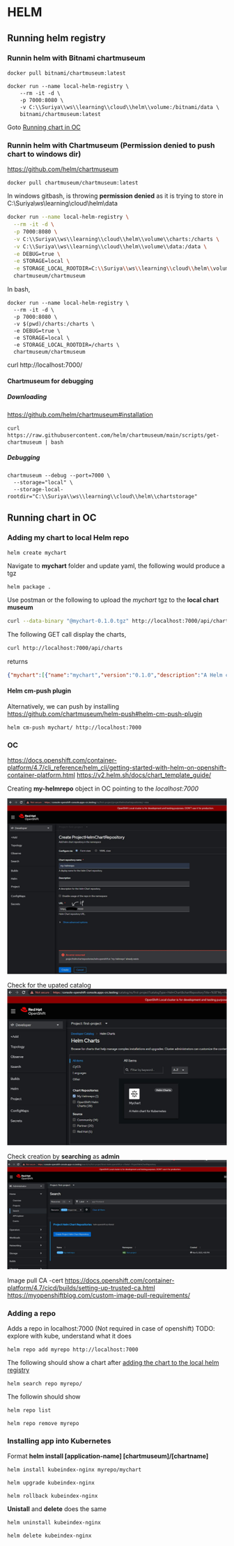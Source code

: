 # HELM


## Running helm registry

### Runnin helm with Bitnami chartmuseum

```
docker pull bitnami/chartmuseum:latest
```

```
docker run --name local-helm-registry \
    --rm -it -d \
    -p 7000:8080 \
    -v C:\\Suriya\\ws\\learning\\cloud\\helm\\volume:/bitnami/data \
    bitnami/chartmuseum:latest
```

Goto [Running chart in OC](#running-chart-in-oc)

### Runnin helm with Chartmuseum (Permission denied to push chart to windows dir)

https://github.com/helm/chartmuseum

```
docker pull chartmuseum/chartmuseum:latest
```
In windows gitbash, is throwing **permission denied** as it is trying to store in C:\\Suriya\\ws\\learning\\cloud\\helm\\data

```bash 
docker run --name local-helm-registry \
  --rm -it -d \
  -p 7000:8080 \
  -v C:\\Suriya\\ws\\learning\\cloud\\helm\\volume\\charts:/charts \
  -v C:\\Suriya\\ws\\learning\\cloud\\helm\\volume\\data:/data \
  -e DEBUG=true \
  -e STORAGE=local \
  -e STORAGE_LOCAL_ROOTDIR=C:\\Suriya\\ws\\learning\\cloud\\helm\\volume\\data \
  chartmuseum/chartmuseum
```

In bash,

```
docker run --name local-helm-registry \
  --rm -it -d \
  -p 7000:8080 \
  -v $(pwd)/charts:/charts \
  -e DEBUG=true \
  -e STORAGE=local \
  -e STORAGE_LOCAL_ROOTDIR=/charts \
  chartmuseum/chartmuseum
```

curl http://localhost:7000/

#### Chartmuseum for debugging

##### Downloading

https://github.com/helm/chartmuseum#installation

```
curl https://raw.githubusercontent.com/helm/chartmuseum/main/scripts/get-chartmuseum | bash
```

##### Debugging

```
chartmuseum --debug --port=7000 \
  --storage="local" \
  --storage-local-rootdir="C:\\Suriya\\ws\\learning\\cloud\\helm\\chartstorage"
```


## Running chart in OC

### Adding my chart to local Helm repo

```
helm create mychart
```

Navigate to **mychart** folder and update yaml, the following would produce a tgz

```
helm package .
```

Use postman or the following to upload the *mychart* tgz to the **local chart museum**

```bash
curl --data-binary "@mychart-0.1.0.tgz" http://localhost:7000/api/charts
```

The following GET call display the charts,
```bash
curl http://localhost:7000/api/charts
```
returns 
```json
{"mychart":[{"name":"mychart","version":"0.1.0","description":"A Helm chart for Kubernetes","apiVersion":"v2","appVersion":"1.16.0","type":"application","urls":["charts/mychart-0.1.0.tgz"],"created":"2022-11-12T00:35:30.745673797Z","digest":"3e9df09e9ab66cf2430d2c559bcc839e105634055f68b5aec5e954dcfa9105c9"}]}
```


#### Helm cm-push plugin

Alternatively, we can push by installing https://github.com/chartmuseum/helm-push#helm-cm-push-plugin

```
helm cm-push mychart/ http://localhost:7000
```

### OC

https://docs.openshift.com/container-platform/4.7/cli_reference/helm_cli/getting-started-with-helm-on-openshift-container-platform.html
https://v2.helm.sh/docs/chart_template_guide/

Creating **my-helmrepo** object in OC pointing to the *localhost:7000*

![OC Helm repo creation](./images/oc-helm-repo-creation.jpg)

Check for the upated catalog
![OC Helm repo creation check - Project as Developer](./images/oc-helm-repo-creation-check-dev.jpg)

Check creation by **searching** as **admin**
![OC Helm repo creation check](./images/oc-helm-repo-creation-check.jpg)

Image pull CA -cert
https://docs.openshift.com/container-platform/4.7/cicd/builds/setting-up-trusted-ca.html
https://myopenshiftblog.com/custom-image-pull-requirements/

### Adding a repo

Adds a repo in localhost:7000 (Not required in case of openshift) TODO: explore with kube, understand what it does

```
helm repo add myrepo http://localhost:7000
```

The following should show a chart after [adding the chart to the local helm registry](#adding-my-chart-to-local-helm-repo)
```
helm search repo myrepo/
```

The followin should show 

```
helm repo list
```

```
helm repo remove myrepo
```


### Installing app into Kubernetes

Format **helm install [application-name] [chartmuseum]/[chartname]**

```
helm install kubeindex-nginx myrepo/mychart
```

```
helm upgrade kubeindex-nginx
```

```
helm rollback kubeindex-nginx
```

**Unistall** and **delete** does the same

```
helm uninstall kubeindex-nginx
```

```
helm delete kubeindex-nginx
```
